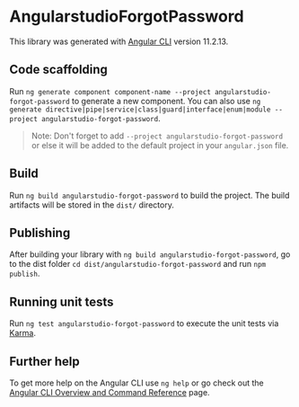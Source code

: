 # AngularstudioForgotPassword

This library was generated with [Angular CLI](https://github.com/angular/angular-cli) version 11.2.13.

## Code scaffolding

Run `ng generate component component-name --project angularstudio-forgot-password` to generate a new component. You can also use `ng generate directive|pipe|service|class|guard|interface|enum|module --project angularstudio-forgot-password`.
> Note: Don't forget to add `--project angularstudio-forgot-password` or else it will be added to the default project in your `angular.json` file. 

## Build

Run `ng build angularstudio-forgot-password` to build the project. The build artifacts will be stored in the `dist/` directory.

## Publishing

After building your library with `ng build angularstudio-forgot-password`, go to the dist folder `cd dist/angularstudio-forgot-password` and run `npm publish`.

## Running unit tests

Run `ng test angularstudio-forgot-password` to execute the unit tests via [Karma](https://karma-runner.github.io).

## Further help

To get more help on the Angular CLI use `ng help` or go check out the [Angular CLI Overview and Command Reference](https://angular.io/cli) page.
